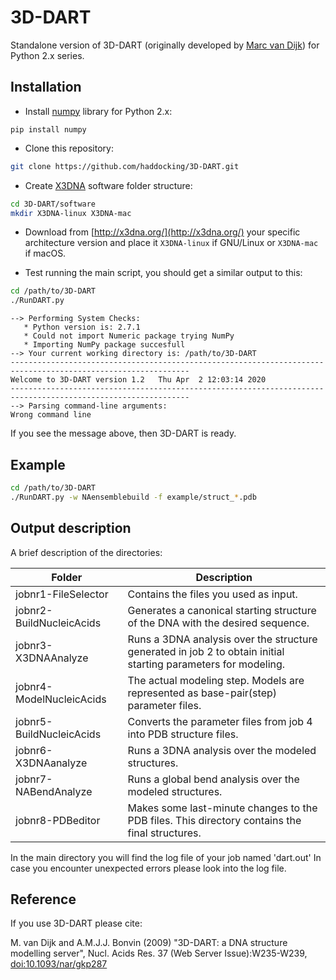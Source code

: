 # 3D-DART

Standalone version of 3D-DART (originally developed by [Marc van Dijk](https://github.com/marcvdijk)) for Python 2.x series.

## Installation

* Install [numpy](https://numpy.org/) library for Python 2.x:

```
pip install numpy
```

* Clone this repository:

```bash
git clone https://github.com/haddocking/3D-DART.git
```

* Create [X3DNA](http://x3dna.org/) software folder structure:

```bash
cd 3D-DART/software
mkdir X3DNA-linux X3DNA-mac
```

* Download from [http://x3dna.org/](http://x3dna.org/) your specific architecture version and place it `X3DNA-linux` if GNU/Linux or `X3DNA-mac` if macOS.

* Test running the main script, you should get a similar output to this:

```bash
cd /path/to/3D-DART
./RunDART.py
```

```
--> Performing System Checks:
   * Python version is: 2.7.1
   * Could not import Numeric package trying NumPy
   * Importing NumPy package succesfull
--> Your current working directory is: /path/to/3D-DART
--------------------------------------------------------------------------------------------------------------
Welcome to 3D-DART version 1.2   Thu Apr  2 12:03:14 2020
--------------------------------------------------------------------------------------------------------------
--> Parsing command-line arguments:
Wrong command line

```

If you see the message above, then 3D-DART is ready.


## Example

```bash
cd /path/to/3D-DART
./RunDART.py -w NAensemblebuild -f example/struct_*.pdb
```


## Output description

A brief description of the directories:

| Folder  | Description  |
|---|---|
| jobnr1-FileSelector  | Contains the files you used as input. |
| jobnr2-BuildNucleicAcids  | Generates a canonical starting structure of the DNA with the desired sequence. |
| jobnr3-X3DNAAnalyze | Runs a 3DNA analysis over the structure generated in job 2 to obtain initial starting parameters for modeling. |
| jobnr4-ModelNucleicAcids | The actual modeling step. Models are represented as base-pair(step) parameter files. |
| jobnr5-BuildNucleicAcids | Converts the parameter files from job 4 into PDB structure files. |
| jobnr6-X3DNAanalyze | Runs a 3DNA analysis over the modeled structures. |
| jobnr7-NABendAnalyze | Runs a global bend analysis over the modeled structures. |
| jobnr8-PDBeditor | Makes some last-minute changes to the PDB files. This directory contains the final structures. |

In the main directory you will find the log file of your job named 'dart.out'
In case you encounter unexpected errors please look into the log file.

## Reference

If you use 3D-DART please cite:

M. van Dijk and A.M.J.J. Bonvin (2009) "3D-DART: a DNA structure modelling server", Nucl. Acids Res.
37 (Web Server Issue):W235-W239, [doi:10.1093/nar/gkp287](https://doi.org/10.1093/nar/gkp287)

